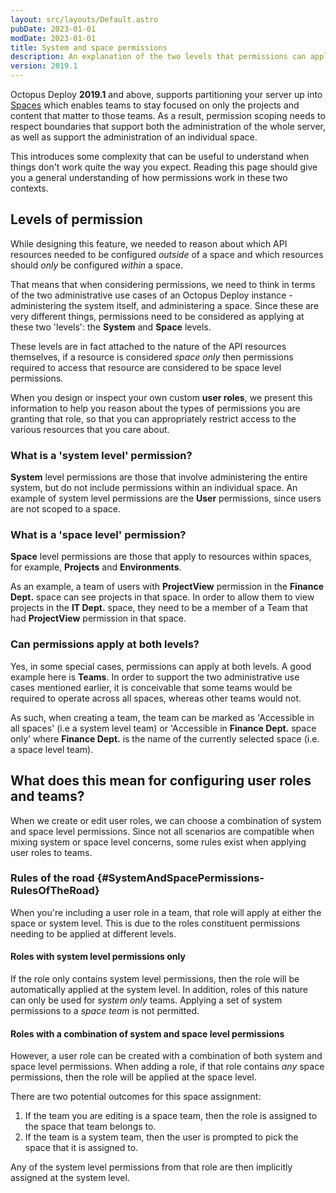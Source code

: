 ```yaml
---
layout: src/layouts/Default.astro
pubDate: 2023-01-01
modDate: 2023-01-01
title: System and space permissions
description: An explanation of the two levels that permissions can apply at, the Space and the System.
version: 2019.1
---
```


Octopus Deploy **2019.1** and above, supports partitioning your server up into [Spaces](/docs/administration/spaces) which enables teams to stay focused on only the projects and content that matter to those teams. As a result, permission scoping needs to respect boundaries that support both the administration of the whole server, as well as support the administration of an individual space.

This introduces some complexity that can be useful to understand when things don't work quite the way you expect. Reading this page should give you a general understanding of how permissions work in these two contexts.

## Levels of permission

While designing this feature, we needed to reason about which API resources needed to be configured _outside_ of a space and which resources should _only_ be configured _within_ a space.

That means that when considering permissions, we need to think in terms of the two administrative use cases of an Octopus Deploy instance - administering the system itself, and administering a space. Since these are very different things, permissions need to be considered as applying at these two 'levels': the **System** and **Space** levels.  

These levels are in fact attached to the nature of the API resources themselves, if a resource is considered _space only_ then permissions required to access that resource are considered to be space level permissions.

When you design or inspect your own custom **user roles**, we present this information to help you reason about the types of permissions you are granting that role, so that you can appropriately restrict access to the various resources that you care about.

### What is a 'system level' permission?

**System** level permissions are those that involve administering the entire system, but do not include permissions within an individual space. An example of system level permissions are the **User** permissions, since users are not scoped to a space.

### What is a 'space level' permission?

**Space** level permissions are those that apply to resources within spaces, for example, **Projects** and **Environments**.

As an example, a team of users with **ProjectView** permission in the **Finance Dept.** space can see projects in that space. In order to allow them to view projects in the **IT Dept.** space, they need to be a member of a Team that had **ProjectView** permission in that space.  

### Can permissions apply at both levels?

Yes, in some special cases, permissions can apply at both levels. A good example here is **Teams**. In order to support the two administrative use cases mentioned earlier, it is conceivable that some teams would be required to operate across all spaces, whereas other teams would not.

As such, when creating a team, the team can be marked as 'Accessible in all spaces' (i.e a system level team) or 'Accessible in **Finance Dept.** space only' where **Finance Dept.** is the name of the currently selected space (i.e. a space level team).

## What does this mean for configuring user roles and teams?

When we create or edit user roles, we can choose a combination of system and space level permissions. Since not all scenarios are compatible when mixing system or space level concerns, some rules exist when applying user roles to teams.

### Rules of the road {#SystemAndSpacePermissions-RulesOfTheRoad}

When you're including a user role in a team, that role will apply at either the space or system level. This is due to the roles constituent permissions needing to be applied at different levels.

#### Roles with system level permissions only

If the role only contains system level permissions, then the role will be automatically applied at the system level. In addition, roles of this nature can only be used for _system only_ teams. Applying a set of system permissions to a _space team_ is not permitted.

#### Roles with a combination of system and space level permissions

However, a user role can be created with a combination of both system and space level permissions. When adding a role, if that role contains *any* space permissions, then the role will be applied at the space level.

There are two potential outcomes for this space assignment:

1. If the team you are editing is a space team, then the role is assigned to the space that team belongs to.
2. If the team is a system team, then the user is prompted to pick the space that it is assigned to.

Any of the system level permissions from that role are then implicitly assigned at the system level.
